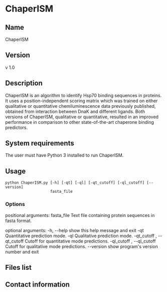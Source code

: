 # ChaperISM

## Name
ChaperISM

## Version
v 1.0

## Description
ChaperISM is an algorithm to identify Hsp70 binding sequences in proteins. It uses a position-independent scoring matrix which was trained on either qualitative or quantitative chemiluminescence data previously published, obtained from interaction between DnaK and different ligands. Both versions of ChaperISM, qualitative or quantitative, resulted in an improved performance in comparison to other state-of-the-art chaperone binding predictors.

## System requirements
The user must have Python 3 installed to run ChaperISM.

## Usage
```
python ChaperISM.py [-h] [-qt] [-ql] [-qt_cutoff] [-ql_cutoff] [--version]
                    fasta_file
```

### Options

positional arguments:
  fasta_file            Text file containing protein sequences in fasta
                        format.

optional arguments:
  -h, --help            show this help message and exit
  -qt                   Quantitative prediction mode.
  -ql                   Qualitative prediction mode.
  -qt_cutoff , --qt_cutoff 
                        Cutoff for quantitative mode predictions.
  -ql_cutoff , --ql_cutoff 
                        Cutoff for qualitative mode predictions.
  --version             show program's version number and exit


## Files list

## Contact information


